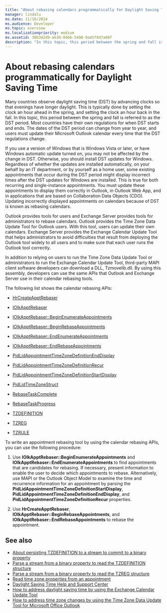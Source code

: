 ```yaml
---
title: "About rebasing calendars programmatically for Daylight Saving Time"
manager: lindalu
ms.date: 11/16/2014
ms.audience: Developer
ms.topic: overview
ms.localizationpriority: medium
ms.assetid: 38b342d9-ab10-04b6-5490-9a45f847a60f
description: "In this topic, this period between the spring and fall is referred to as the DST period."
---
```


# About rebasing calendars programmatically for Daylight Saving Time

Many countries observe daylight saving time (DST) by advancing clocks so that evenings have longer daylight. This is typically done by setting the clock an hour ahead in the spring, and setting the clock an hour back in the fall. In this topic, this period between the spring and fall is referred to as the DST period. Most countries have their own regulations for when DST starts and ends. The dates of the DST period can change from year to year, and users must update their Microsoft Outlook calendar every time that the DST regulations change.
  
If you use a version of Windows that is Windows Vista or later, or have Windows automatic update turned on, you may not be affected by the change in DST. Otherwise, you should install DST updates for Windows. Regardless of whether the updates are installed automatically, on your behalf by an IT department, or by yourself as a home user, some existing appointments that occur during the DST period might display incorrect times after the DST updates for Windows are installed. This is true for both recurring and single-instance appointments. You must update these appointments to display them correctly in Outlook, in Outlook Web App, and in applications that are based on Collaboration Data Objects (CDO). Updating incorrectly displayed appointments on calendars because of DST is known as rebasing calendars.
  
Outlook provides tools for users and Exchange Server provides tools for administrators to rebase calendars. Outlook provides the Time Zone Data Update Tool for Outlook users. With this tool, users can update their own calendars. Exchange Server provides the Exchange Calendar Update Tool that helps administrators to avoid difficulties that result from deploying the Outlook tool widely to all users and to make sure that each user runs the Outlook tool correctly.
  
In addition to relying on users to run the Time Zone Data Update Tool or administrators to run the Exchange Calendar Update Tool, third-party MAPI client software developers can download a DLL, Tzmovelib.dll. By using this assembly, developers can use the same APIs that Outlook and Exchange Server use in their calendar rebasing tools.

The following list shows the calendar rebasing APIs:
  
- [HrCreateApptRebaser](hrcreateapptrebaser.md)

- [IOlkApptRebaser](iolkapptrebaser.md)

- [IOlkApptRebaser::BeginEnumerateAppointments](iolkapptrebaser-beginenumerateappointments.md)

- [IOlkApptRebaser::BeginRebaseAppointments](iolkapptrebaser-beginrebaseappointments.md)

- [IOlkApptRebaser::EndEnumerateAppointments](iolkapptrebaser-endenumerateappointments.md)

- [IOlkApptRebaser::EndRebaseAppointments](iolkapptrebaser-endrebaseappointments.md)

- [PidLidAppointmentTimeZoneDefinitionEndDisplay](https://msdn.microsoft.com/library/7b6193cb-612b-408e-b9bc-285df313e2cc%28Office.15%29.aspx)

- [PidLidAppointmentTimeZoneDefinitionRecur](https://msdn.microsoft.com/library/52fd57a0-9e34-4452-9ecd-2acb454446c9%28Office.15%29.aspx)

- [PidLidAppointmentTimeZoneDefinitionStartDisplay](https://msdn.microsoft.com/library/08239670-3211-420c-99d7-0056ed967cb8%28Office.15%29.aspx)

- [PidLidTimeZoneStruct](https://msdn.microsoft.com/library/2acf0036-2f3e-4f90-8614-7aa667860f74%28Office.15%29.aspx)

- [RebaseTaskComplete](rebasetaskcomplete.md)

- [RebaseTaskProgress](rebasetaskprogress.md)

- [TZDEFINITION](tzdefinition.md)

- [TZREG](tzreg.md)

- [TZRULE](tzrule.md)

To write an appointment rebasing tool by using the calendar rebasing APIs, you can use the following procedure:
  
1. Use **IOlkApptRebaser::BeginEnumerateAppointments** and **IOlkApptRebaser::EndEnumerateAppointments** to find appointments that are candidates for rebasing. If necessary, present information to enable the user to decide which appointments to rebase. Alternatively, use MAPI or the Outlook Object Model to examine the time and recurrence information for an appointment by parsing the **PidLidAppointmentTimeZoneDefinitionStartDisplay**, **PidLidAppointmentTimeZoneDefinitionEndDisplay**, and **PidLidAppointmentTimeZoneDefinitionRecur** properties.

2. Use **HrCreateApptRebaser**, **IOlkApptRebaser::BeginRebaseAppointments**, and **IOlkApptRebaser::EndRebaseAppointments** to rebase the appointment.

## See also

- [About persisting TZDEFINITION to a stream to commit to a binary property](about-persisting-tzdefinition-to-a-stream-to-commit-to-a-binary-property.md)
- [Parse a stream from a binary property to read the TZDEFINITION structure](how-to-parse-stream-from-binary-property-to-read-tzdefinition-structure.md)
- [Parse a stream from a binary property to read the TZREG structure](how-to-parse-a-stream-from-a-binary-property-to-read-the-tzreg-structure.md)
- [Read time zone properties from an appointment](how-to-read-time-zone-properties-from-an-appointment.md)
- [Daylight Saving Time Help and Support Center](https://support.microsoft.com/gp/cp_dst)
- [How to address daylight saving time by using the Exchange Calendar Update Tool](https://mskb.pkisolutions.com/kb/930879)
- [How to address time zone changes by using the Time Zone Data Update Tool for Microsoft Office Outlook](https://support.microsoft.com/kb/931667)

